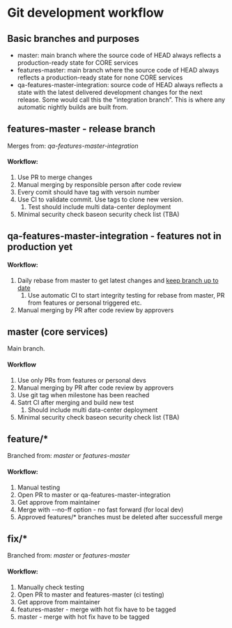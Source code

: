 # Git development workflow

## Basic branches and purposes

* master: main branch where the source code of HEAD always reflects a production-ready state for CORE services
* features-master: main branch where the source code of HEAD always reflects a production-ready state for none CORE services
* qa-features-master-integration: source code of HEAD always reflects a state with the latest delivered development changes for the next release. Some would call this the “integration branch”. This is where any automatic nightly builds are built from.

## features-master - release branch

Merges from: _qa-features-master-integration_

#### Workflow:

1. Use PR to merge changes
2. Manual merging by responsible person after code review
3. Every comit should have tag with versoin number 
4. Use CI to validate commit. Use tags to clone new version.
	1. Test should include multi data-center deployment
5. Minimal security check baseon  security check list (TBA)

## qa-features-master-integration - features not in production yet

#### Workflow:

1. Daily rebase from master to get latest changes and [keep branch up to date](https://github.com/CiscoCloud/microservices-infrastructure/blob/qa/features-master-integration/docs/keep_branch_up_to_date.md)
	1. Use automatic CI to start integrity testing for rebase from master, PR from features or personal triggered etc. 
2. Manual merging by PR after code review by approvers

## master (core services)
Main branch.

#### Workflow

1. Use only PRs from features or personal devs
2. Manual merging by PR after code review by approvers
3. Use git tag when milestone has been reached
4. Satrt CI after merging and build new test
	1. Should include multi data-center deployment
5.  Minimal security check baseon  security check list (TBA)

## feature/*

Branched from: _master_ or _features-master_

#### Workflow:	
	
1. Manual testing
2. Open PR to master or qa-features-master-integration
3. Get approve from maintainer
4. Merge  with --no-ff option - no fast forward (for local dev)
5. Approved features/* branches must be deleted after successfull merge

## fix/*

Branched from: _master_ or _features-master_

#### Workflow:	

1. Manually check testing
2. Open PR to master and features-master (ci testing)
3. Get approve from maintainer
4. features-master - merge with hot fix have to be tagged
5. master - merge with hot fix have to be tagged
